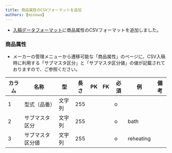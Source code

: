 ```yaml
---
title: 商品属性のCSVフォーマットを追加
authors: [minowa]
---
```


- [入稿データフォーマット](/docs/csv)に商品属性のCSVフォーマットを追加しました。

### 商品属性

- メーカーの管理メニューから遷移可能な「商品属性」のページに、CSV入稿時に利用する「サブマスタ区分」と「サブマスタ区分値」の値が記載されておりますので、ご参照ください。

| カラム | 名称 | 型 | 長さ | PK | FK | 必須 | 例 | 備考 |
| --- | --- | --- | --- | --- | --- | --- | --- | --- |
| 1 | 型式（品番） | 文字列 | 255 | | | o |  |  |
| 2 | サブマスタ区分 | 文字列 | 255 | | | o | bath |  |
| 3 | サブマスタ区分値 | 文字列 | 255 | | | o | reheating |  |
